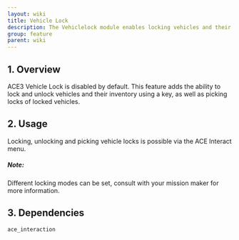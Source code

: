 ```yaml
---
layout: wiki
title: Vehicle Lock
description: The Vehiclelock module enables locking vehicles and their inventory
group: feature
parent: wiki
---
```


## 1. Overview
ACE3 Vehicle Lock is disabled by default. This feature adds the ability to lock and unlock vehicles and their inventory using a key, as well as picking locks of locked vehicles.

## 2. Usage
Locking, unlocking and picking vehicle locks is possible via the ACE Interact menu.

<div class="panel callout">
    <h5>Note:</h5>
    <p>Different locking modes can be set, consult with your mission maker for more information.</p>
</div>

## 3. Dependencies
`ace_interaction`
